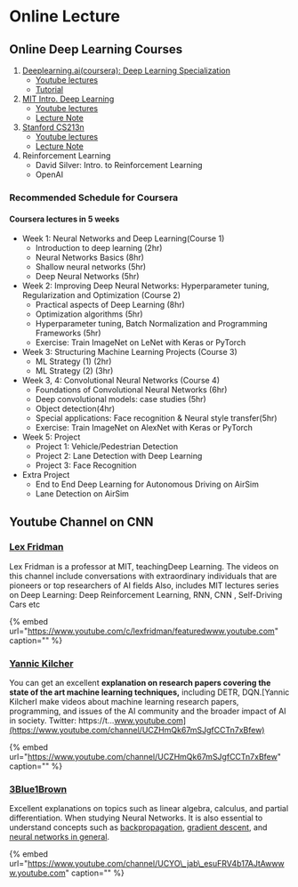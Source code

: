 # Online Lecture

## Online Deep Learning Courses

1. [Deeplearning.ai\(coursera\):  Deep Learning Specialization](https://www.deeplearning.ai/deep-learning-specialization/)
   * [Youtube lectures](https://www.youtube.com/channel/UCcIXc5mJsHVYTZR1maL5l9w/playlists)
   * [Tutorial](https://www.deeplearning.ai/ai-notes/)
2. [MIT Intro. Deep Learning](http://introtodeeplearning.com/)
   * [Youtube lectures](https://youtu.be/njKP3FqW3Sk)
   * [Lecture Note](http://introtodeeplearning.com/slides/6S191_MIT_DeepLearning_L3.pdf)
3. [Stanford CS213n](http://cs231n.stanford.edu/)
   * [Youtube lectures](https://youtu.be/vT1JzLTH4G4)
   * [Lecture Note](http://cs231n.stanford.edu/slides/2017/cs231n_2017_lecture1.pdf)
4. Reinforcement Learning
   * David Silver: Intro. to Reinforcement Learning
   * OpenAI

### Recommended Schedule for Coursera

#### Coursera lectures in 5 weeks

* Week 1: Neural Networks and Deep Learning\(Course 1\)
  * Introduction to deep learning \(2hr\)
  * Neural Networks Basics \(8hr\)
  * Shallow neural networks \(5hr\)
  * Deep Neural Networks \(5hr\)
* Week 2: Improving Deep Neural Networks: Hyperparameter tuning, Regularization and Optimization \(Course 2\)
  * Practical aspects of Deep Learning \(8hr\)
  * Optimization algorithms \(5hr\)
  * Hyperparameter tuning, Batch Normalization and Programming Frameworks \(5hr\)
  * Exercise: Train ImageNet on LeNet with Keras or PyTorch
* Week 3: Structuring Machine Learning Projects \(Course 3\)
  * ML Strategy \(1\) \(2hr\)
  * ML Strategy \(2\) \(3hr\)
* Week 3, 4: Convolutional Neural Networks \(Course 4\)
  * Foundations of Convolutional Neural Networks \(6hr\)
  * Deep convolutional models: case studies \(5hr\)
  * Object detection\(4hr\)
  * Special applications: Face recognition & Neural style transfer\(5hr\)
  * Exercise: Train ImageNet on AlexNet with Keras or PyTorch
* Week 5: Project
  * Project 1: Vehicle/Pedestrian Detection 
  * Project 2: Lane Detection with Deep Learning
  * Project 3: Face Recognition
* Extra  Project
  * End to End Deep Learning for Autonomous Driving on AirSim
  * Lane Detection on AirSim

## Youtube Channel on CNN

### [Lex Fridman](https://www.youtube.com/user/lexfridman)​

‌Lex Fridman is a professor at MIT, teachingDeep Learning.‌ The videos on this channel include conversations with extraordinary individuals that are pioneers or top researchers of AI fields‌ Also, includes MIT lectures series on Deep Learning: Deep Reinforcement Learning, RNN, CNN , Self-Driving Cars etc​

{% embed url="https://www.youtube.com/c/lexfridman/featuredwww.youtube.com‌" caption="" %}

### [Yannic Kilcher](https://www.youtube.com/channel/UCZHmQk67mSJgfCCTn7xBfew)​

‌You can get an excellent **explanation on research papers covering the state of the art machine learning techniques,** including DETR, DQN.​[Yannic KilcherI make videos about machine learning research papers, programming, and issues of the AI community and the broader impact of AI in society. Twitter: https://t...www.youtube.com](https://www.youtube.com/channel/UCZHmQk67mSJgfCCTn7xBfew)‌

{% embed url="https://www.youtube.com/channel/UCZHmQk67mSJgfCCTn7xBfew" caption="" %}

### [3Blue1Brown](https://www.youtube.com/channel/UCYO_jab_esuFRV4b17AJtAw)​

‌Excellent explanations on topics such as linear algebra, calculus, and partial differentiation. When studying Neural Networks. It is also essential to understand concepts such as [backpropagation](https://www.youtube.com/watch?v=Ilg3gGewQ5U&t=635s), [gradient descent](https://www.youtube.com/watch?v=IHZwWFHWa-w&t=2s&ab_channel=3Blue1Brown), and [neural networks in general](https://www.youtube.com/watch?v=aircAruvnKk).​

{% embed url="https://www.youtube.com/channel/UCYO\_jab\_esuFRV4b17AJtAwwww.youtube.com" caption="" %}

**​**

